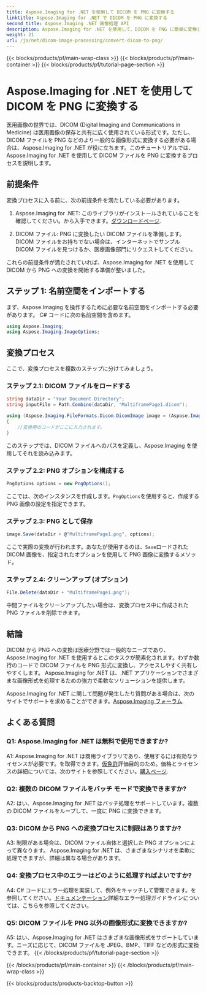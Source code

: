 ```yaml
---
title: Aspose.Imaging for .NET を使用して DICOM を PNG に変換する
linktitle: Aspose.Imaging for .NET で DICOM を PNG に変換する
second_title: Aspose.Imaging .NET 画像処理 API
description: Aspose.Imaging for .NET を使用して、DICOM を PNG に簡単に変換します。医療画像の共有を合理化します。
weight: 21
url: /ja/net/dicom-image-processing/convert-dicom-to-png/
---
```


{{< blocks/products/pf/main-wrap-class >}}
{{< blocks/products/pf/main-container >}}
{{< blocks/products/pf/tutorial-page-section >}}

# Aspose.Imaging for .NET を使用して DICOM を PNG に変換する

医用画像の世界では、DICOM (Digital Imaging and Communications in Medicine) は医用画像の保存と共有に広く使用されている形式です。ただし、DICOM ファイルを PNG などのより一般的な画像形式に変換する必要がある場合は、Aspose.Imaging for .NET が役に立ちます。このチュートリアルでは、Aspose.Imaging for .NET を使用して DICOM ファイルを PNG に変換するプロセスを説明します。

## 前提条件

変換プロセスに入る前に、次の前提条件を満たしている必要があります。

1.  Aspose.Imaging for .NET: このライブラリがインストールされていることを確認してください。から入手できます。[ダウンロードページ](https://releases.aspose.com/imaging/net/).

2. DICOM ファイル: PNG に変換したい DICOM ファイルを準備します。 DICOM ファイルをお持ちでない場合は、インターネットでサンプル DICOM ファイルを見つけるか、医療画像部門にリクエストしてください。

これらの前提条件が満たされていれば、Aspose.Imaging for .NET を使用して DICOM から PNG への変換を開始する準備が整いました。

## ステップ 1: 名前空間をインポートする

まず、Aspose.Imaging を操作するために必要な名前空間をインポートする必要があります。 C# コードに次の名前空間を含めます。

```csharp
using Aspose.Imaging;
using Aspose.Imaging.ImageOptions;
```

## 変換プロセス

ここで、変換プロセスを複数のステップに分けてみましょう。

### ステップ 2.1: DICOM ファイルをロードする

```csharp
string dataDir = "Your Document Directory";
string inputFile = Path.Combine(dataDir, "MultiframePage1.dicom");

using (Aspose.Imaging.FileFormats.Dicom.DicomImage image = (Aspose.Imaging.FileFormats.Dicom.DicomImage)Image.Load(inputFile))
{
    //変換用のコードがここに入力されます。
}
```

このステップでは、DICOM ファイルへのパスを定義し、Aspose.Imaging を使用してそれを読み込みます。

### ステップ 2.2: PNG オプションを構成する

```csharp
PngOptions options = new PngOptions();
```

ここでは、次のインスタンスを作成します。`PngOptions`を使用すると、作成する PNG 画像の設定を指定できます。

### ステップ 2.3: PNG として保存

```csharp
image.Save(dataDir + @"MultiframePage1.png", options);
```

ここで実際の変換が行われます。あなたが使用するのは、`Save`ロードされた DICOM 画像を、指定されたオプションを使用して PNG 画像に変換するメソッド。

### ステップ 2.4: クリーンアップ (オプション)

```csharp
File.Delete(dataDir + "MultiframePage1.png");
```

中間ファイルをクリーンアップしたい場合は、変換プロセス中に作成された PNG ファイルを削除できます。

## 結論

DICOM から PNG への変換は医療分野では一般的なニーズであり、Aspose.Imaging for .NET を使用するとこのタスクが簡素化されます。わずか数行のコードで DICOM ファイルを PNG 形式に変換し、アクセスしやすく共有しやすくします。 Aspose.Imaging for .NET は、.NET アプリケーションでさまざまな画像形式を処理するための強力で柔軟なソリューションを提供します。

 Aspose.Imaging for .NET に関して問題が発生したり質問がある場合は、次のサイトでサポートを求めることができます。[Aspose.Imaging フォーラム](https://forum.aspose.com/).

## よくある質問

### Q1: Aspose.Imaging for .NET は無料で使用できますか?

A1: Aspose.Imaging for .NET は商用ライブラリであり、使用するには有効なライセンスが必要です。を取得できます。[仮免許](https://purchase.aspose.com/temporary-license/)評価目的のため。価格とライセンスの詳細については、次のサイトを参照してください。[購入ページ](https://purchase.aspose.com/buy).

### Q2: 複数の DICOM ファイルをバッチ モードで変換できますか?

A2: はい、Aspose.Imaging for .NET はバッチ処理をサポートしています。複数の DICOM ファイルをループして、一度に PNG に変換できます。

### Q3: DICOM から PNG への変換プロセスに制限はありますか?

A3: 制限がある場合は、DICOM ファイル自体と選択した PNG オプションによって異なります。 Aspose.Imaging for .NET は、さまざまなシナリオを柔軟に処理できますが、詳細は異なる場合があります。

### Q4: 変換プロセス中のエラーはどのように処理すればよいですか?

 A4: C# コードにエラー処理を実装して、例外をキャッチして管理できます。を参照してください。[ドキュメンテーション](https://reference.aspose.com/imaging/net/)詳細なエラー処理ガイドラインについては、こちらを参照してください。

### Q5: DICOM ファイルを PNG 以外の画像形式に変換できますか?

A5: はい、Aspose.Imaging for .NET はさまざまな画像形式をサポートしています。ニーズに応じて、DICOM ファイルを JPEG、BMP、TIFF などの形式に変換できます。
{{< /blocks/products/pf/tutorial-page-section >}}

{{< /blocks/products/pf/main-container >}}
{{< /blocks/products/pf/main-wrap-class >}}

{{< blocks/products/products-backtop-button >}}
